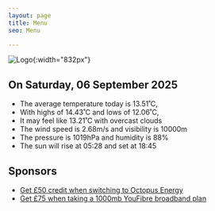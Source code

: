 ```yaml
---
layout: page
title: Menu
seo: Menu

---
```


![Logo](/images/logo.jpg){:width="832px"}

<!-- weather_marker starts -->
## On Saturday, 06 September 2025

- The average temperature today is 13.51˚C,
- With highs of 14.43˚C and lows of 12.06˚C,
- It may feel like 13.21˚C with overcast clouds
- The wind speed is 2.68m/s and visibility is 10000m
- The pressure is 1019hPa and humidity is 88%
- The sun will rise at 05:28 and set at 18:45

<!-- weather_marker ends -->

## Sponsors

- [Get £50 credit when switching to Octopus Energy](https://bit.ly/3oD1nnS)
- [Get £75 when taking a 1000mb YouFibre broadband plan](https://aklam.io/91zWhU?)
